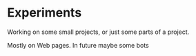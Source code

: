 # Experiments
Working on some small projects, or just some parts of a project.

Mostly on Web pages. 
In future maybe some bots

